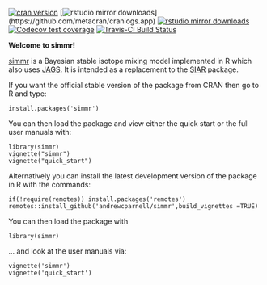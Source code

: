 [![cran version](https://www.r-pkg.org/badges/version/simmr)](https://cran.rstudio.com/web/packages/simmr) 
[![rstudio mirror downloads](http://cranlogs.r-pkg.org/badges/simmr?)](https://github.com/metacran/cranlogs.app)
[![rstudio mirror downloads](http://cranlogs.r-pkg.org/badges/grand-total/simmr?color=82b4e8)](https://github.com/metacran/cranlogs.app)
[![Codecov test coverage](https://codecov.io/gh/andrewcparnell/simmr/branch/master/graph/badge.svg)](https://codecov.io/gh/andrewcparnell/simmr?branch=master)
[![Travis-CI Build Status](https://travis-ci.org/andrewcparnell/simmr.svg?branch=master)](https://travis-ci.org/andrewcparnell/simmr)


**Welcome to simmr!**

[simmr](http://andrewcparnell.github.io/simmr/) is a Bayesian stable isotope mixing model implemented in R which also uses [JAGS](https://mcmc-jags.sourceforge.net). It is intended as a replacement to the [SIAR](https://github.com/AndrewLJackson/siar) package. 

If you want the official stable version of the package from CRAN then go to R and type:

```
install.packages('simmr')
```

You can then load the package and view either the quick start or the full user manuals with:

```
library(simmr)
vignette("simmr")
vignette("quick_start")
```

Alternatively you can install the latest development version of the package in R with the commands:

```
if(!require(remotes)) install.packages('remotes')
remotes::install_github('andrewcparnell/simmr',build_vignettes =TRUE)
```

You can then load the package with

```
library(simmr)
```

... and look at the user manuals via:

```
vignette('simmr')
vignette('quick_start')
```
